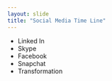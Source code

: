 ```yaml
---
layout: slide
title: "Social Media Time Line"
---
```

* Linked In
* Skype 
* Facebook
* Snapchat
* Transformation 

